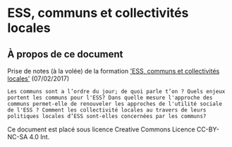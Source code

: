 # ESS, communs et collectivités locales

## À propos de ce document

Prise de notes (à la volée) de la formation ['ESS, communs et collectivités locales'](https://www.idealconnaissances.com/formation/ess-communs-et-collectivites-locales) (07/02/2017)

    Les communs sont a l’ordre du jour; de quoi parle t’on ? Quels enjeux portent les communs pour l'ESS? Dans quelle mesure l'approche des communs permet-elle de renouveler les approches de l'utilité sociale de l'ESS ? Comment les collectivité locales au travers de leurs politiques locales d’ESS sont-elles concernées par les communs?
    
Ce document est placé sous licence Creative Commons Licence CC-BY-NC-SA 4.0 Int. 
